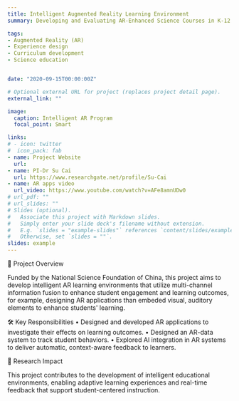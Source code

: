 ```yaml
---
title: Intelligent Augmented Reality Learning Environment
summary: Developing and Evaluating AR-Enhanced Science Courses in K-12 Education.

tags:
- Augmented Reality (AR)
- Experience design
- Curriculum development
- Science education


date: "2020-09-15T00:00:00Z"

# Optional external URL for project (replaces project detail page).
external_link: ""

image:
  caption: Intelligent AR Program
  focal_point: Smart

links:
# - icon: twitter
#  icon_pack: fab
- name: Project Website
  url: 
- name: PI-Dr Su Cai
  url: https://www.researchgate.net/profile/Su-Cai
- name: AR apps video
  url_video: https://www.youtube.com/watch?v=AFe8amnUDw0
# url_pdf: ""
# url_slides: ""
# Slides (optional).
#   Associate this project with Markdown slides.
#   Simply enter your slide deck's filename without extension.
#   E.g. `slides = "example-slides"` references `content/slides/example-slides.md`.
#   Otherwise, set `slides = ""`.
slides: example
---
```


<!-- {{% callout note %}}
Aug. 2020 - Present (Principal Investigator: Dr. Xiao Hu)
{{% /callout %}} -->



🌟 Project Overview

Funded by the National Science Foundation of China, this project aims to develop intelligent AR learning environments that utilize multi-channel information fusion to enhance student engagement and learning outcomes, for example, designing AR applications than embeded visual, auditory elements to enhance students' learning.

🛠️ Key Responsibilities
	•	Designed and developed AR applications to investigate their effects on learning outcomes.
	•	Designed an AR-data system to track student behaviors.
	•	Explored AI integration in AR systems to deliver automatic, context-aware feedback to learners.

🚀 Research Impact

This project contributes to the development of intelligent educational environments, enabling adaptive learning experiences and real-time feedback that support student-centered instruction.